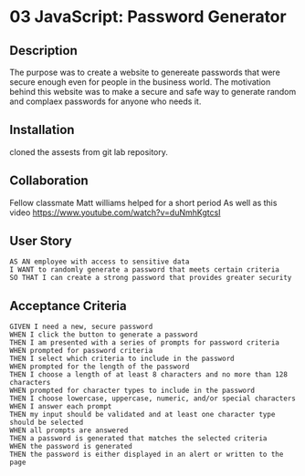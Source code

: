 # 03 JavaScript: Password Generator
## Description 
The purpose was to create a website to genereate passwords that were secure enough even for people in the business world. 
The motivation behind this website was to make a secure and safe way to generate random and complaex passwords for anyone who needs it. 

## Installation 
cloned the assests from git lab repository. 

## Collaboration 
Fellow classmate Matt williams helped for a short period 
As well as this video https://www.youtube.com/watch?v=duNmhKgtcsI 


## User Story

```
AS AN employee with access to sensitive data
I WANT to randomly generate a password that meets certain criteria
SO THAT I can create a strong password that provides greater security
```

## Acceptance Criteria

```
GIVEN I need a new, secure password
WHEN I click the button to generate a password
THEN I am presented with a series of prompts for password criteria
WHEN prompted for password criteria
THEN I select which criteria to include in the password
WHEN prompted for the length of the password
THEN I choose a length of at least 8 characters and no more than 128 characters
WHEN prompted for character types to include in the password
THEN I choose lowercase, uppercase, numeric, and/or special characters
WHEN I answer each prompt
THEN my input should be validated and at least one character type should be selected
WHEN all prompts are answered
THEN a password is generated that matches the selected criteria
WHEN the password is generated
THEN the password is either displayed in an alert or written to the page
```


